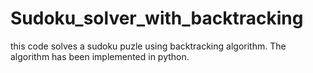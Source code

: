 # Sudoku_solver_with_backtracking
this code solves a sudoku puzle using backtracking algorithm. The algorithm has been implemented in python.
